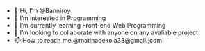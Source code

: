 - 👋 Hi, I’m @Banniroy
- 👀 I’m interested in  Programming
- 🌱 I’m currently learning Front-end Web Programming
- 💞️ I’m looking to collaborate with anyone on any avaliable project
- 📫 How to reach me @matinadekola33@gmail.;com

<!---
Banniroy/Banniroy is a ✨ special ✨ repository because its `README.md` (this file) appears on your GitHub profile.
You can click the Preview link to take a look at your changes.
--->
